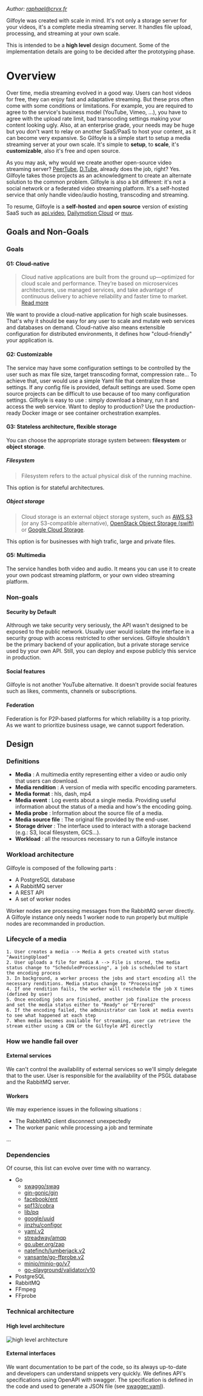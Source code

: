 *Author: raphael@crvx.fr*

Gilfoyle was created with scale in mind. It's not only a storage server for your videos, it's a complete media streaming server. It handles file upload, processing, and streaming at your own scale.

This is intended to be a **high level** design document. Some of the implementation details are going to be decided after the prototyping phase.

# Overview

Over time, media streaming evolved in a good way. Users can host videos for free, they can enjoy fast and adaptative streaming. But these pros often come with some conditions or limitations. For example, you are required to agree to the service's business model (YouTube, Vimeo, ...), you have to agree with the upload rate limit, bad transcoding settings making your content looking ugly. Also, at an enterprise grade, your needs may be huge but you don't want to relay on another SaaS/PaaS to host your content, as it can become very expansive. So Gilfoyle is a simple start to setup a media streaming server at your own scale. It's simple to **setup**, to **scale**, it's **customizable**, also it's free and open source.

As you may ask, why would we create another open-source video streaming server? [PeerTube](https://github.com/Chocobozzz/PeerTube), [D.Tube](https://d.tube/), already does the job, right? Yes. Gilfoyle takes those projects as an acknowledgment to create an alternate solution to the common problem. Gilfoyle is also a bit different: it's not a social network or a federated video streaming platform. It's a self-hosted service that only handle video/audio hosting, transcoding and streaming.

To resume, Gilfoyle is a **self-hosted** and **open source** version of existing SaaS such as [api.video](https://api.video/), [Dailymotion Cloud](https://dmcloud.net/) or [mux](https://mux.com/).

## Goals and Non-Goals

### Goals

#### G1: Cloud-native

> Cloud native applications are built from the ground up—optimized for cloud scale and performance. They’re based on microservices architectures, use managed services, and take advantage of continuous delivery to achieve reliability and faster time to market. [Read more](https://azure.microsoft.com/en-us/overview/cloudnative/)

We want to provide a cloud-native application for high scale businesses. That's why it should be easy for any user to scale and mutate web services and databases on demand. Cloud-native also means extensible configuration for distributed environments, it defines how "cloud-friendly" your application is.

#### G2: Customizable

The service may have some configuration settings to be controlled by the user such as max file size, target transcoding format, compression rate... To achieve that, user would use a simple Yaml file that centralize these settings. If any config file is provided, default settings are used. Some open source projects can be difficult to use because of too many configuration settings. Gilfoyle is easy to use : simply download a binary, run it and access the web service. Want to deploy to production? Use the production-ready Docker image or see container orchestration examples.

#### G3: Stateless architecture, flexible storage

You can choose the appropriate storage system between: **filesystem** or **object storage**.

##### Filesystem

> Filesystem refers to the actual physical disk of the running machine.

This option is for stateful architectures.

##### Object storage

> Cloud storage is an external object storage system, such as [AWS S3](https://aws.amazon.com/s3/) (or any S3-compatible alternative), [OpenStack Object Storage (swift)](https://www.ovhcloud.com/en-gb/public-cloud/object-storage/) or [Google Cloud Storage](https://cloud.google.com/storage/).

This option is for businesses with high trafic, large and private files.

#### G5: Multimedia

The service handles both video and audio. It means you can use it to create your own podcast streaming platform, or your own video streaming platform.

### Non-goals

#### Security by Default

Althrough we take security very seriously, the API wasn't designed to be exposed to the public network. Usually user would isolate the interface in a security group with access restricted to other services. Gilfoyle shouldn't be the primary backend of your application, but a private storage service used by your own API. Still, you can deploy and expose publicly this service in production.

#### Social features

Gilfoyle is not another YouTube alternative. It doesn't provide social features such as likes, comments, channels or subscriptions.

#### Federation

Federation is for P2P-based platforms for which reliability is a top priority. As we want to prioritize business usage, we cannot support federation.

## Design

### Definitions

- **Media** : A multimedia entity representing either a video or audio only that users can download.
- **Media rendition** : A version of media with specific encoding parameters. 
- **Media format** : hls, dash, mp4
- **Media event** : Log events about a single media. Providing useful information about the status of a media and how's the encoding going.
- **Media probe** : Information about the source file of a media.
- **Media source file** : The original file provided by the end-user.
- **Storage driver** : The interface used to interact with a storage backend (e.g.: S3, local filesystem, GCS...).
- **Workload** : all the resources necessary to run a Gilfoyle instance

### Workload architecture

Gilfoyle is composed of the following parts : 

- A PostgreSQL database
- A RabbitMQ server
- A REST API
- A set of worker nodes

Worker nodes are processing messages from the RabbitMQ server directly. A Gilfoyle instance only needs 1 worker node to run properly but multiple nodes are recommanded in production.

### Lifecycle of a media

```
1. User creates a media --> Media A gets created with status "AwaitingUpload"
2. User uploads a file for media A --> File is stored, the media status change to "ScheduledProcessing", a job is scheduled to start the encoding process
3. In background, a worker process the jobs and start encoding all the necessary renditions. Media status change to "Processing"
4. If one rendition fails, the worker will reschedule the job X times (defined by user)
5. Once encoding jobs are finished, another job finalize the process and set the media status either to "Ready" or "Errored"
6. If the encoding failed, the administrator can look at media events to see what happened at each step
7. When media becomes available for streaming, user can retrieve the stream either using a CDN or the Gilfoyle API directly
```

### How we handle fail over

#### External services

We can't control the availability of external services so we'll simply delegate that to the user. User is responsible for the availability of the PSGL database and the RabbitMQ server.

#### Workers

We may experience issues in the following situations :

- The RabbitMQ client disconnect unexpectedly
- The worker panic while processing a job and terminate

...

### Dependencies

Of course, this list can evolve over time with no warrancy.

- Go
  - [swaggo/swag](https://github.com/swaggo/swag)
  - [gin-gonic/gin](https://github.com/gin-gonic/gin)
  - [facebook/ent](https://github.com/facebook/ent)
  - [spf13/cobra](https://github.com/spf13/cobra)
  - [lib/pq](https://github.com/lib/pq)
  - [google/uuid](https://github.com/google/uuid)
  - [jinzhu/configor](https://github.com/jinzhu/configor)
  - [yaml.v2](https://github.com/go-yaml)
  - [streadway/amqp](https://github.com/streadway/amqp)
  - [go.uber.org/zap](https://go.uber.org/zap)
  - [natefinch/lumberjack.v2](https://gopkg.in/natefinch/lumberjack.v2)
  - [vansante/go-ffprobe.v2](https://gopkg.in/vansante/go-ffprobe.v2)
  - [minio/minio-go/v7](https://github.com/minio/minio-go/v7)
  - [go-playground/validator/v10](https://github.com/go-playground/validator/v10)
- PostgreSQL
- RabbitMQ
- FFmpeg
- FFprobe

### Technical architecture

#### High level architecture

![high level architecture](https://i.imgur.com/iyhen9k.png)

#### External interfaces

We want documentation to be part of the code, so its always up-to-date and developers can understand snippets very quickly. We defines API's specifications using OpenAPI with swagger. The specification is defined in the code and used to generate a JSON file (see [swagger.yaml](https://github.com/dreamvo/gilfoyle/blob/master/api/docs/swagger.yaml)).
